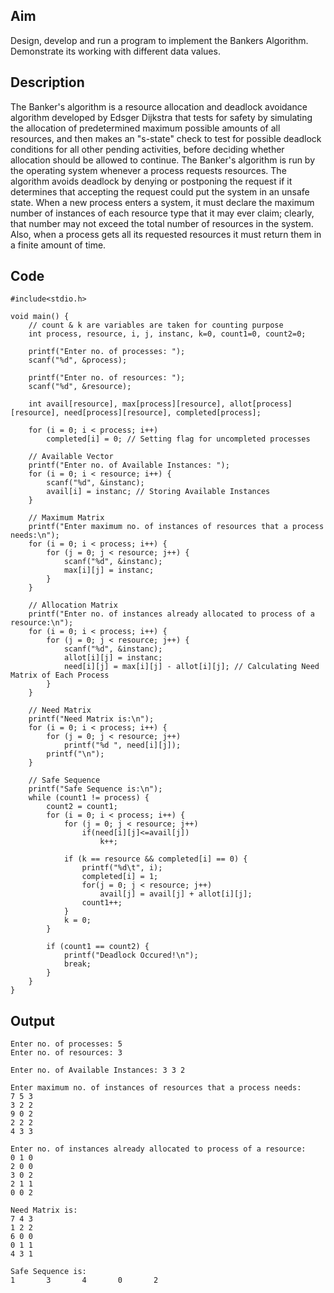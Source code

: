 ## Aim
Design, develop and run a program to implement the Bankers Algorithm. Demonstrate its working with different data values.

## Description
The Banker's algorithm is a resource allocation and deadlock avoidance algorithm developed by Edsger Dijkstra that tests for safety by simulating the allocation of predetermined maximum possible amounts of all resources, and then makes an "s-state" check to test for possible deadlock conditions for all other pending activities, before deciding whether allocation should be allowed to continue. The Banker's algorithm is run by the operating system whenever a process requests resources. The algorithm avoids deadlock by denying or postponing the request if it determines that accepting the request could put the system in an unsafe state. When a new process enters a system, it must declare the maximum number of instances of each resource type that it may ever claim; clearly, that number may not exceed the total number of resources in the system. Also, when a process gets all its requested resources it must return them in a finite amount of time.

## Code
```
#include<stdio.h>

void main() {
    // count & k are variables are taken for counting purpose
    int process, resource, i, j, instanc, k=0, count1=0, count2=0;

    printf("Enter no. of processes: ");
    scanf("%d", &process);

    printf("Enter no. of resources: ");
    scanf("%d", &resource);

    int avail[resource], max[process][resource], allot[process][resource], need[process][resource], completed[process];

    for (i = 0; i < process; i++)
        completed[i] = 0; // Setting flag for uncompleted processes

    // Available Vector
    printf("Enter no. of Available Instances: ");
    for (i = 0; i < resource; i++) {
        scanf("%d", &instanc);
        avail[i] = instanc; // Storing Available Instances
    }

    // Maximum Matrix
    printf("Enter maximum no. of instances of resources that a process needs:\n");
    for (i = 0; i < process; i++) {
        for (j = 0; j < resource; j++) {
            scanf("%d", &instanc);
            max[i][j] = instanc;
        }
    }

    // Allocation Matrix
    printf("Enter no. of instances already allocated to process of a resource:\n");
    for (i = 0; i < process; i++) {
        for (j = 0; j < resource; j++) {
            scanf("%d", &instanc);
            allot[i][j] = instanc;
            need[i][j] = max[i][j] - allot[i][j]; // Calculating Need Matrix of Each Process
        }
    }

    // Need Matrix
    printf("Need Matrix is:\n");
    for (i = 0; i < process; i++) {
        for (j = 0; j < resource; j++)
            printf("%d ", need[i][j]);
        printf("\n");
    }

    // Safe Sequence
    printf("Safe Sequence is:\n");
    while (count1 != process) {
        count2 = count1;
        for (i = 0; i < process; i++) {
            for (j = 0; j < resource; j++)
                if(need[i][j]<=avail[j])
                    k++;

            if (k == resource && completed[i] == 0) {
                printf("%d\t", i);
                completed[i] = 1;
                for(j = 0; j < resource; j++)
                    avail[j] = avail[j] + allot[i][j];
                count1++;
            }
            k = 0;
        }

        if (count1 == count2) {
            printf("Deadlock Occured!\n");
            break;
        }
    }
}
```

## Output
```
Enter no. of processes: 5
Enter no. of resources: 3

Enter no. of Available Instances: 3 3 2

Enter maximum no. of instances of resources that a process needs:
7 5 3
3 2 2
9 0 2
2 2 2
4 3 3

Enter no. of instances already allocated to process of a resource:
0 1 0
2 0 0
3 0 2
2 1 1
0 0 2

Need Matrix is:
7 4 3
1 2 2
6 0 0
0 1 1
4 3 1

Safe Sequence is:
1       3       4       0       2
```
